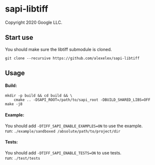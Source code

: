 # sapi-libtiff
Copyright 2020 Google LLC.

## Start use
You should make sure the libtiff submodule is cloned.

`git clone --recursive https://github.com/alexelex/sapi-libtiff`

## Usage

#### Build:
```
mkdir -p build && cd build && \
	cmake .. -DSAPI_ROOT=/path/to/sapi_root -DBUILD_SHARED_LIBS=OFF
make -j8
```

#### Example:
You should add `-DTIFF_SAPI_ENABLE_EXAMPLES=ON` to use the example.\
run: `./example/sandboxed /absolute/path/to/project/dir`

#### Tests:
You should add `-DTIFF_SAPI_ENABLE_TESTS=ON` to use tests.\
run: `./test/tests`
